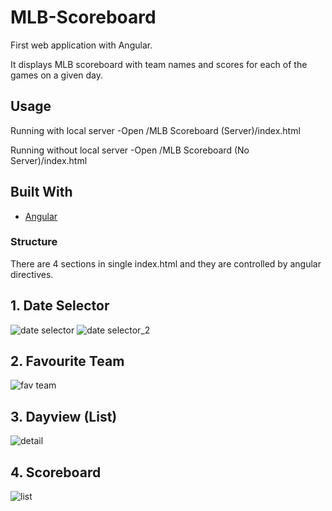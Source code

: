 # MLB-Scoreboard
First web application with Angular.  

It displays MLB scoreboard with team names and scores for each of the games on a given day.

Usage
-----
Running with local server
-Open /MLB Scoreboard (Server)/index.html

Running without local server
-Open /MLB Scoreboard (No Server)/index.html

## Built With

* [Angular](https://angularjs.org/)


### Structure
There are 4 sections in single index.html and they are controlled by angular directives.

## 1. Date Selector 
![date selector](https://cloud.githubusercontent.com/assets/19979045/19325565/bf167b2e-9094-11e6-93bd-4204807434de.png)
![date selector_2](https://cloud.githubusercontent.com/assets/19979045/19325592/e361cede-9094-11e6-8937-04a958981a8e.png)
## 2. Favourite Team
![fav team](https://cloud.githubusercontent.com/assets/19979045/19325595/e373b8b0-9094-11e6-9745-83aa0c6e5471.png)
## 3. Dayview (List)
![detail](https://cloud.githubusercontent.com/assets/19979045/19325594/e3720e2a-9094-11e6-9178-128a992db3eb.png)
## 4. Scoreboard
![list](https://cloud.githubusercontent.com/assets/19979045/19325593/e370c54c-9094-11e6-80a4-9361b2fe2991.png)

